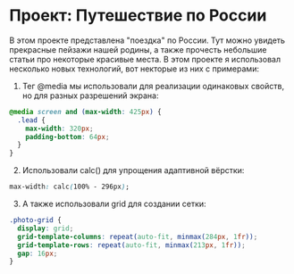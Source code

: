 # Проект: Путешествие по России

В этом проекте представлена "поeздка" по России. Тут можно увидеть прекрасные пейзажи нашей родины, а также прочесть небольшие статьи про некоторые красивые места.
В этом проекте я использовал несколько новых технологий, вот некторые из них с примерами: 
1. Тег @media мы использовали для реализации одинаковых свойств, но для разных разрешений экрана:
``` css
@media screen and (max-width: 425px) {
  .lead {
    max-width: 320px;
    padding-bottom: 64px;
  }
}
```
2. Использовали calc() для упрощения адаптивной вёрстки:
``` css
max-width: calc(100% - 296px);
```
3. А также использовали grid для создании сетки:
``` css
.photo-grid {
  display: grid;
  grid-template-columns: repeat(auto-fit, minmax(284px, 1fr));
  grid-template-rows: repeat(auto-fit, minmax(213px, 1fr));
  gap: 16px;
}
  ```
